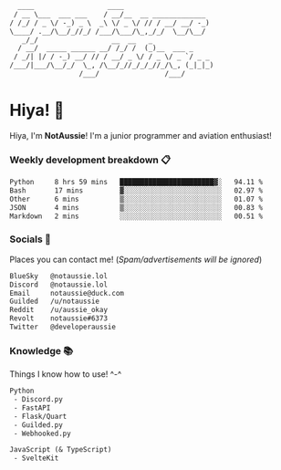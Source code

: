 ```txt
  ____                  ____                      
 / __ \___  ___ ___    / __/__  __ _____________  
/ /_/ / _ \/ -_) _ \  _\ \/ _ \/ // / __/ __/ -_) 
\____/ .__/\__/_//_/ /___/\___/\_,_/_/  \__/\__/  
   _/_/                  __  __   _               
  / __/  _____ ______ __/ /_/ /  (_)__  ___ _     
 / _/| |/ / -_) __/ // / __/ _ \/ / _ \/ _ `/ _ _ 
/___/|___/\__/_/  \_, /\__/_//_/_/_//_/\_, (_|_|_)
                 /___/                /___/
```

# Hiya! 👋

Hiya, I'm **NotAussie**! I'm a junior programmer and aviation enthusiast!


### Weekly development breakdown 📋

<!--START_SECTION:waka-->
```txt
Python     8 hrs 59 mins   ███████████████████████▓░   94.11 %
Bash       17 mins         ▓░░░░░░░░░░░░░░░░░░░░░░░░   02.97 %
Other      6 mins          ▒░░░░░░░░░░░░░░░░░░░░░░░░   01.07 %
JSON       4 mins          ▒░░░░░░░░░░░░░░░░░░░░░░░░   00.83 %
Markdown   2 mins          ░░░░░░░░░░░░░░░░░░░░░░░░░   00.51 %
```
<!--END_SECTION:waka-->

### Socials 📧
Places you can contact me! (*Spam/advertisements will be ignored*)

```txt
BlueSky   @notaussie.lol
Discord   @notaussie.lol
Email     notaussie@duck.com
Guilded   /u/notaussie
Reddit    /u/aussie_okay
Revolt    notaussie#6373
Twitter   @developeraussie
```

### Knowledge 📚
Things I know how to use! ^-^

```txt
Python
 - Discord.py
 - FastAPI
 - Flask/Quart
 - Guilded.py
 - Webhooked.py

JavaScript (& TypeScript)
 - SvelteKit
```
